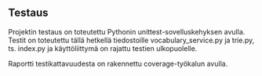 ## Testaus  

Projektin testaus on toteutettu Pythonin unittest-sovelluskehyksen avulla. Testit on toteutettu tällä hetkellä tiedostoille vocabulary_service.py ja trie.py, ts. index.py ja käyttöliittymä on rajattu testien ulkopuolelle. 

Raportti testikattavuudesta on rakennettu coverage-työkalun avulla.

